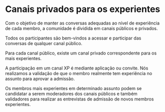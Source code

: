 # Canais privados para os experientes

Com o objetivo de manter as conversas adequadas ao nível de experiência de cada membro, a comunidade é dividida em canais públicos e privados.

Todos os participantes são bem-vindos a acessar e participar das conversas de qualquer canal público.

Para cada canal público, existe um canal privado correspondente para os mais experientes.

A participação em um canal XP é mediante aplicação ou convite. Nós realizamos a validação de que o membro realmente tem experiência no assunto para aprovar a admissão.

Os membros mais experientes em determinado assunto podem se candidatar a serem moderadores dos canais públicos e também validadores para realizar as entrevistas de admissão de novos membros experientes.


